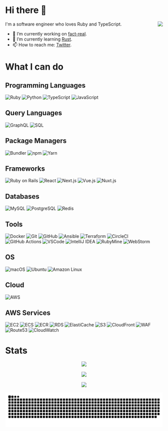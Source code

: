 <!--
**mametora/mametora** is a ✨ _special_ ✨ repository because its `README.md` (this file) appears on your GitHub profile.

Here are some ideas to get you started:

- 🔭 I’m currently working on ...
- 🌱 I’m currently learning ...
- 👯 I’m looking to collaborate on ...
- 🤔 I’m looking for help with ...
- 💬 Ask me about ...
- 📫 How to reach me: ...
- 😄 Pronouns: ...
- ⚡ Fun fact: ...
-->

# Hi there 👋

<img src="https://count.getloli.com/get/@mametora?theme=rule34" align="right" />

I'm a software engineer who loves Ruby and TypeScript.

- 🔭 I’m currently working on [fact-real](https://www.fact-real.com).
- 🌱 I’m currently learning [Rust](https://www.rust-lang.org/).
- 📫 How to reach me: [Twitter](https://twitter.com/mmtrum).

# What I can do

## Programming Languages

![Ruby](https://img.shields.io/badge/-Ruby-CC342D?style=flat-square&logo=Ruby&logoColor=white)
![Python](https://img.shields.io/badge/-Python-3776AB?style=flat-square&logo=Python&logoColor=white)
![TypeScript](https://img.shields.io/badge/-TypeScript-3178C6?style=flat-square&logo=TypeScript&logoColor=white)
![JavaScript](https://img.shields.io/badge/-JavaScript-F7DF1E?style=flat-square&logo=JavaScript&logoColor=black)

## Query Languages

![GraphQL](https://img.shields.io/badge/-GraphQL-E10098?style=flat-square&logo=GraphQL&logoColor=white)
![SQL](https://img.shields.io/badge/-SQL-4479A1?style=flat-square&logoColor=white)

## Package Managers

![Bundler](https://img.shields.io/badge/-Bundler-7EC7EB?style=flat-square&logo=Bundler&logoColor=black)
![npm](https://img.shields.io/badge/-npm-CB3837?style=flat-square&logo=npm&logoColor=white)
![Yarn](https://img.shields.io/badge/-Yarn-2C8EBB?style=flat-square&logo=Yarn&logoColor=white)

## Frameworks

![Ruby on Rails](https://img.shields.io/badge/-Ruby_on_Rails-CC0000?style=flat-square&logo=Ruby-on-Rails&logoColor=white)
![React](https://img.shields.io/badge/-React-61DAFB?style=flat-square&logo=React&logoColor=black)
![Next.js](https://img.shields.io/badge/-Next.js-000000?style=flat-square&logo=Next.js&logoColor=white)
![Vue.js](https://img.shields.io/badge/-Vue.js-4FC08D?style=flat-square&logo=Vue.js&logoColor=white)
![Nuxt.js](https://img.shields.io/badge/-Nuxt.js-00C58E?style=flat-square&logo=Nuxt.js&logoColor=white)

## Databases

![MySQL](https://img.shields.io/badge/-MySQL-4479A1?style=flat-square&logo=MySQL&logoColor=white)
![PostgreSQL](https://img.shields.io/badge/-PostgreSQL-336791?style=flat-square&logo=PostgreSQL&logoColor=white)
![Redis](https://img.shields.io/badge/-Redis-DC382D?style=flat-square&logo=Redis&logoColor=white)

## Tools

![Docker](https://img.shields.io/badge/-Docker-2496ED?style=flat-square&logo=Docker&logoColor=white)
![Git](https://img.shields.io/badge/-Git-F05032?style=flat-square&logo=Git&logoColor=white)
![GitHub](https://img.shields.io/badge/-GitHub-181717?style=flat-square&logo=GitHub&logoColor=white)
![Ansible](https://img.shields.io/badge/-Ansible-EE0000?style=flat-square&logo=Ansible&logoColor=white)
![Terraform](https://img.shields.io/badge/-Terraform-623CE4?style=flat-square&logo=Terraform&logoColor=white)
![CircleCI](https://img.shields.io/badge/-CircleCI-343434?style=flat-square&logo=CircleCI&logoColor=white)
![GitHub Actions](https://img.shields.io/badge/-GitHub_Actions-2088FF?style=flat-square&logo=GitHub-Actions&logoColor=white)
![VSCode](https://img.shields.io/badge/-VSCode-007ACC?style=flat-square&logo=Visual-Studio-Code&logoColor=white)
![IntelliJ IDEA](https://img.shields.io/badge/-IntelliJ_IDEA-000000?style=flat-square&logo=IntelliJ-IDEA&logoColor=white)
![RubyMine](https://img.shields.io/badge/-RubyMine-000000?style=flat-square&logo=RubyMine&logoColor=white)
![WebStorm](https://img.shields.io/badge/-WebStorm-000000?style=flat-square&logo=WebStorm&logoColor=white)

## OS

![macOS](https://img.shields.io/badge/-macOS-999999?style=flat-square&logo=macOS&logoColor=white)
![Ubuntu](https://img.shields.io/badge/-Ubuntu-E95420?style=flat-square&logo=Ubuntu&logoColor=white)
![Amazon Linux](https://img.shields.io/badge/-Amazon_Linux-232F3E?style=flat-square&logo=Amazon-Linux&logoColor=white)

## Cloud

![AWS](https://img.shields.io/badge/-AWS-232F3E?style=flat-square&logo=Amazon-AWS&logoColor=white)

## AWS Services

![EC2](https://img.shields.io/badge/-EC2-232F3E?style=flat-square&logo=Amazon-EC2&logoColor=white)
![ECS](https://img.shields.io/badge/-ECS-232F3E?style=flat-square&logo=Amazon-ECS&logoColor=white)
![ECR](https://img.shields.io/badge/-ECR-232F3E?style=flat-square&logo=Amazon-ECR&logoColor=white)
![RDS](https://img.shields.io/badge/-RDS-232F3E?style=flat-square&logo=Amazon-RDS&logoColor=white)
![ElastiCache](https://img.shields.io/badge/-ElastiCache-232F3E?style=flat-square&logo=Amazon-ElastiCache&logoColor=white)
![S3](https://img.shields.io/badge/-S3-232F3E?style=flat-square&logo=Amazon-S3&logoColor=white)
![CloudFront](https://img.shields.io/badge/-CloudFront-232F3E?style=flat-square&logo=Amazon-CloudFront&logoColor=white)
![WAF](https://img.shields.io/badge/-WAF-232F3E?style=flat-square&logo=Amazon-WAF&logoColor=white)
![Route53](https://img.shields.io/badge/-Route53-232F3E?style=flat-square&logo=Amazon-Route53&logoColor=white)
![CloudWatch](https://img.shields.io/badge/-CloudWatch-232F3E?style=flat-square&logo=Amazon-CloudWatch&logoColor=white)

# Stats

<p align="center">
  <picture>
    <source
      srcset="https://github-readme-stats.vercel.app/api?username=mametora&count_private=true&show_icons=true&theme=dark"
      media="(prefers-color-scheme: dark)" />
    <source srcset="https://github-readme-stats.vercel.app/api?username=mametora&count_private=true&show_icons=true"
      media="(prefers-color-scheme: light), (prefers-color-scheme: no-preference)" />
    <img src="https://github-readme-stats.vercel.app/api?username=mametora&count_private=true&show_icons=true" />
  </picture>
</p>

<p align="center">
  <picture>
    <source srcset="https://github-readme-stats.vercel.app/api/top-langs/?username=mametora&theme=dark"
      media="(prefers-color-scheme: dark)" />
    <source srcset="https://github-readme-stats.vercel.app/api/top-langs/?username=mametora"
      media="(prefers-color-scheme: light), (prefers-color-scheme: no-preference)" />
    <img src="https://github-readme-stats.vercel.app/api/top-langs/?username=mametora" />
  </picture>
</p>

<p align="center">
  <picture>
    <source srcset="https://github-readme-stats.vercel.app/api/wakatime?username=mametora&theme=dark"
      media="(prefers-color-scheme: dark)" />
    <source srcset="https://github-readme-stats.vercel.app/api/wakatime?username=mametora"
      media="(prefers-color-scheme: light), (prefers-color-scheme: no-preference)" />
    <img src="https://github-readme-stats.vercel.app/api/wakatime?username=mametora" />
  </picture>
</p>

<p align="center">
    <picture>
        <source media="(prefers-color-scheme: dark)"
        srcset="https://raw.githubusercontent.com/mametora/mametora/output/github-contribution-grid-snake-dark.svg">
        <source media="(prefers-color-scheme: light)"
        srcset="https://raw.githubusercontent.com/mametora/mametora/output/github-contribution-grid-snake.svg">
        <img alt="github contribution grid snake animation"
        src="https://raw.githubusercontent.com/mametora/mametora/output/github-contribution-grid-snake.svg">
    </picture>
</p>
